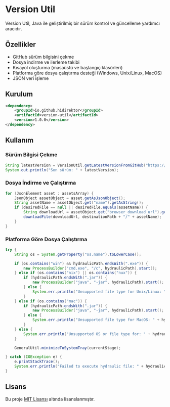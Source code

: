 # Version Util

Version Util, Java ile geliştirilmiş bir sürüm kontrol ve güncelleme yardımcı aracıdır.

## Özellikler
- GitHub sürüm bilgisini çekme
- Dosya indirme ve ilerleme takibi
- Kısayol oluşturma (masaüstü ve başlangıç klasörleri)
- Platforma göre dosya çalıştırma desteği (Windows, Unix/Linux, MacOS)
- JSON veri işleme

## Kurulum

```xml
<dependency>
    <groupId>io.github.hidirektor</groupId>
    <artifactId>version-util</artifactId>
    <version>1.0.0</version>
</dependency>
```

## Kullanım

### Sürüm Bilgisi Çekme
```java
String latestVersion = VersionUtil.getLatestVersionFromGitHub("https://github.com/user/repo/releases/latest");
System.out.println("Son sürüm: " + latestVersion);
```

### Dosya İndirme ve Çalıştırma
```java
for (JsonElement asset : assetsArray) {
    JsonObject assetObject = asset.getAsJsonObject();
    String assetName = assetObject.get("name").getAsString();
    if (desiredFile == null || desiredFile.equals(assetName)) {
        String downloadUrl = assetObject.get("browser_download_url").getAsString();
        downloadFile(downloadUrl, destinationPath + "/" + assetName);
    }
}
```

### Platforma Göre Dosya Çalıştırma
```java
try {
    String os = System.getProperty("os.name").toLowerCase();

    if (os.contains("win") && hydraulicPath.endsWith(".exe")) {
        new ProcessBuilder("cmd.exe", "/c", hydraulicPath).start();
    } else if (os.contains("nix") || os.contains("nux")) {
        if (hydraulicPath.endsWith(".jar")) {
            new ProcessBuilder("java", "-jar", hydraulicPath).start();
        } else {
            System.err.println("Unsupported file type for Unix/Linux: " + hydraulicPath);
        }
    } else if (os.contains("mac")) {
        if (hydraulicPath.endsWith(".jar")) {
            new ProcessBuilder("java", "-jar", hydraulicPath).start();
        } else {
            System.err.println("Unsupported file type for MacOS: " + hydraulicPath);
        }
    } else {
        System.err.println("Unsupported OS or file type for: " + hydraulicPath);
    }

    GeneralUtil.minimizeToSystemTray(currentStage);

} catch (IOException e) {
    e.printStackTrace();
    System.err.println("Failed to execute hydraulic file: " + hydraulicPath);
}
```

## Lisans
Bu proje [MIT Lisansı](LICENSE) altında lisanslanmıştır.

